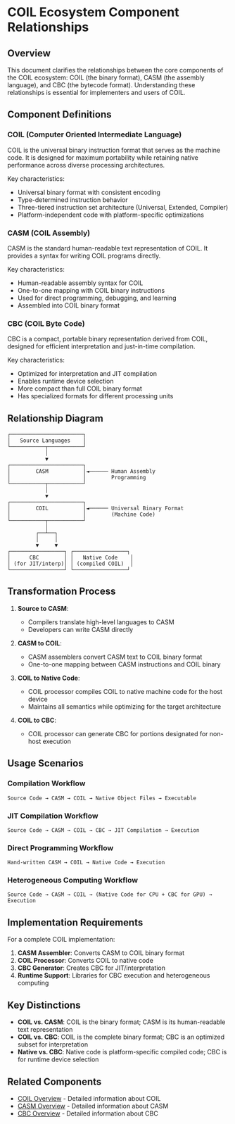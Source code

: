 # COIL Ecosystem Component Relationships

## Overview

This document clarifies the relationships between the core components of the COIL ecosystem: COIL (the binary format), CASM (the assembly language), and CBC (the bytecode format). Understanding these relationships is essential for implementers and users of COIL.

## Component Definitions

### COIL (Computer Oriented Intermediate Language)

COIL is the universal binary instruction format that serves as the machine code. It is designed for maximum portability while retaining native performance across diverse processing architectures.

Key characteristics:
- Universal binary format with consistent encoding
- Type-determined instruction behavior
- Three-tiered instruction set architecture (Universal, Extended, Compiler)
- Platform-independent code with platform-specific optimizations

### CASM (COIL Assembly)

CASM is the standard human-readable text representation of COIL. It provides a syntax for writing COIL programs directly.

Key characteristics:
- Human-readable assembly syntax for COIL
- One-to-one mapping with COIL binary instructions
- Used for direct programming, debugging, and learning
- Assembled into COIL binary format

### CBC (COIL Byte Code)

CBC is a compact, portable binary representation derived from COIL, designed for efficient interpretation and just-in-time compilation.

Key characteristics:
- Optimized for interpretation and JIT compilation
- Enables runtime device selection
- More compact than full COIL binary format
- Has specialized formats for different processing units

## Relationship Diagram

```
┌───────────────────────┐
│   Source Languages    │
└───────────┬───────────┘
            │
            ▼
┌───────────────────────┐
│        CASM           │◄────── Human Assembly
│                       │        Programming
└───────────┬───────────┘
            │
            ▼
┌───────────────────────┐
│        COIL           │◄────── Universal Binary Format
│                       │        (Machine Code)
└───────────┬───────────┘
            │
         ┌──┴──┐
         │     │
         ▼     ▼
┌─────────────────┐ ┌─────────────────┐
│      CBC        │ │   Native Code    │
│ (for JIT/interp)│ │ (compiled COIL)  │
└─────────────────┘ └─────────────────┘
```

## Transformation Process

1. **Source to CASM**:
   - Compilers translate high-level languages to CASM
   - Developers can write CASM directly

2. **CASM to COIL**:
   - CASM assemblers convert CASM text to COIL binary format
   - One-to-one mapping between CASM instructions and COIL binary

3. **COIL to Native Code**:
   - COIL processor compiles COIL to native machine code for the host device
   - Maintains all semantics while optimizing for the target architecture

4. **COIL to CBC**:
   - COIL processor can generate CBC for portions designated for non-host execution

## Usage Scenarios

### Compilation Workflow

```
Source Code → CASM → COIL → Native Object Files → Executable
```

### JIT Compilation Workflow

```
Source Code → CASM → COIL → CBC → JIT Compilation → Execution
```

### Direct Programming Workflow

```
Hand-written CASM → COIL → Native Code → Execution
```

### Heterogeneous Computing Workflow

```
Source Code → CASM → COIL → (Native Code for CPU + CBC for GPU) → Execution
```

## Implementation Requirements

For a complete COIL implementation:

1. **CASM Assembler**: Converts CASM to COIL binary format
2. **COIL Processor**: Converts COIL to native code
3. **CBC Generator**: Creates CBC for JIT/interpretation
4. **Runtime Support**: Libraries for CBC execution and heterogeneous computing

## Key Distinctions

- **COIL vs. CASM**: COIL is the binary format; CASM is its human-readable text representation
- **COIL vs. CBC**: COIL is the complete binary format; CBC is an optimized subset for interpretation
- **Native vs. CBC**: Native code is platform-specific compiled code; CBC is for runtime device selection

## Related Components

- [COIL Overview](./coil-docs/index.md) - Detailed information about COIL
- [CASM Overview](./casm-docs/index.md) - Detailed information about CASM
- [CBC Overview](./cbc-docs/index.md) - Detailed information about CBC